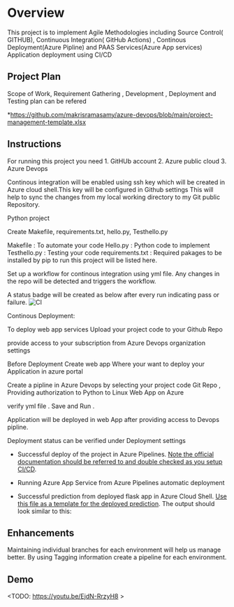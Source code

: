 # Overview

This project is to implement Agile Methodologies including Source Control( GITHUB), Continuous Integration( GitHub Actions) , Continous Deployment(Azure Pipline) and PAAS Services(Azure App services) Application deployment using CI/CD 

## Project Plan

Scope of Work, Requirement Gathering , Development , Deployment and Testing plan can be refered 

*https://github.com/makrisramasamy/azure-devops/blob/main/project-management-template.xlsx

## Instructions

For running this project you need 1. GitHUb account 2. Azure public cloud 3. Azure Devops 

Continous integration will be enabled using ssh key which will be created in Azure cloud shell.This key will be configured in Github settings
This will help to sync the changes from my local working directory to my Git public Repository.

Python project

Create Makefile, requirements.txt, hello.py, Testhello.py

Makefile : To automate your code
Hello.py : Python code to implement
Testhello.py : Testing your code 
requirements.txt : Required pakages to be installed by pip to run this project will be listed here.

Set up a workflow for continous integration using yml file. Any  changes in the repo will be detected and triggers the workflow.
 
 A status badge will be created as below after every run indicating pass or failure.
![CI](https://github.com/makrisramasamy/azure-devops/workflows/CI/badge.svg)

Continous Deployment:

To deploy web app services Upload your project code to your Github Repo

provide access to your subscription from Azure Devops organization settings

Before Deployment Create  web app Where your want to deploy your Application in azure portal

Create a pipline in Azure Devops by selecting your project code Git Repo , Providing authorization to Python to Linux Web App on Azure 

verify yml file . Save and Run . 

Application will be deployed in web App after providing access to Devops pipline.

Deployment status can be verified under Deployment settings



* Successful deploy of the project in Azure Pipelines.  [Note the official documentation should be referred to and double checked as you setup CI/CD](https://docs.microsoft.com/en-us/azure/devops/pipelines/ecosystems/python-webapp?view=azure-devops).


* Running Azure App Service from Azure Pipelines automatic deployment

* Successful prediction from deployed flask app in Azure Cloud Shell.  [Use this file as a template for the deployed prediction](https://github.com/udacity/nd082-Azure-Cloud-DevOps-Starter-Code/blob/master/C2-AgileDevelopmentwithAzure/project/starter_files/flask-sklearn/make_predict_azure_app.sh).
The output should look similar to this:


## Enhancements

Maintaining individual branches for each environment will help us manage better.
By using Tagging information create a pipeline for each environment.

## Demo 

<TODO: https://youtu.be/EjdN-RrzyH8 >


